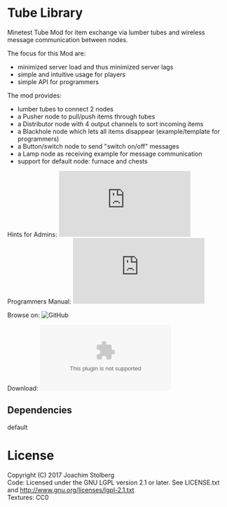 # Tube Library

Minetest Tube Mod for item exchange via lumber tubes and wireless message communication between nodes.

The focus for this Mod are:
- minimized server load and thus minimized server lags
- simple and intuitive usage for players
- simple API for programmers

The mod provides:
- lumber tubes to connect 2 nodes
- a Pusher node to pull/push items through tubes
- a Distributor node with 4 output channels to sort incoming items
- a Blackhole node which lets all items disappear (example/template for programmers)
- a Button/switch node to send "switch on/off" messages
- a Lamp node as receiving example for message communication
- support for default node: furnace and chests

Hints for Admins: ![manual.md](https://github.com/joe7575/Minetest-Tubelib/blob/master/manual.md)  
Programmers Manual: ![api.md](https://github.com/joe7575/Minetest-Tubelib/blob/master/api.md)

Browse on: ![GitHub](https://github.com/joe7575/Minetest-Tubelib)

Download: ![GitHub](https://github.com/joe7575/Minetest-Tubelib/archive/master.zip)


## Dependencies
default  

# License
Copyright (C) 2017 Joachim Stolberg  
Code: Licensed under the GNU LGPL version 2.1 or later. See LICENSE.txt and http://www.gnu.org/licenses/lgpl-2.1.txt  
Textures: CC0


